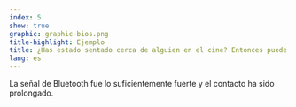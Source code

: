 ```yaml
---
index: 5
show: true
graphic: graphic-bios.png
title-highlight: Ejemplo
title: ¿Has estado sentado cerca de alguien en el cine? Entonces puede que recibas una notificación más adelante
lang: es
---
```


La señal de Bluetooth fue lo suficientemente fuerte y el contacto ha sido prolongado.
